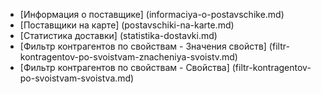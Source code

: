 ﻿* [Информация о поставщике] (informaciya-o-postavschike.md)
* [Поставщики на карте] (postavschiki-na-karte.md)
* [Статистика доставки] (statistika-dostavki.md)
* [Фильтр контрагентов по свойствам - Значения свойств] (filtr-kontragentov-po-svoistvam-znacheniya-svoistv.md)
* [Фильтр контрагентов по свойствам - Свойства] (filtr-kontragentov-po-svoistvam-svoistva.md)
